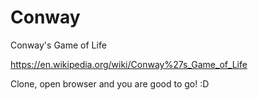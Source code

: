 # Conway
Conway's Game of Life

https://en.wikipedia.org/wiki/Conway%27s_Game_of_Life

Clone, open browser and you are good to go! :D
